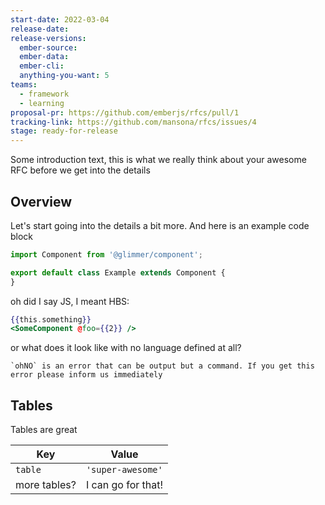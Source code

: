 ```yaml
---
start-date: 2022-03-04
release-date:
release-versions:
  ember-source:
  ember-data:
  ember-cli:
  anything-you-want: 5
teams:
  - framework
  - learning
proposal-pr: https://github.com/emberjs/rfcs/pull/1
tracking-link: https://github.com/mansona/rfcs/issues/4
stage: ready-for-release
---
```


Some introduction text, this is what we really think about your awesome RFC before we get into the details

## Overview

Let's start going into the details a bit more. And here is an example code block

```js
import Component from '@glimmer/component';

export default class Example extends Component {
}
```

oh did I say JS, I meant HBS:

```handlebars
{{this.something}}
<SomeComponent @foo={{2}} />
```


or what does it look like with no language defined at all?

```
`ohNO` is an error that can be output but a command. If you get this error please inform us immediately
```

## Tables

Tables are great

| Key          | Value                                      |
| ------------ | ------------------------------------------ |
| `table`      | `'super-awesome'`                          |
| more tables? | I can go for that!                         |

